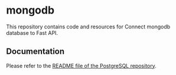 # mongodb

This repository contains code and resources for Connect mongodb database to Fast API.

## Documentation

Please refer to the [README file of the PostgreSQL repository](https://github.com/parisamobarak/postgresql/blob/main/README.md).

